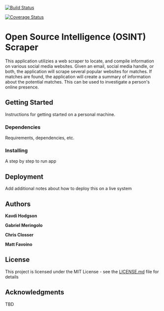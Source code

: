 [![Build Status](https://travis-ci.org/famavott/osint-scraper.svg?branch=master)](https://travis-ci.org/famavott/osint-scraper)

[![Coverage Status](https://coveralls.io/repos/github/famavott/osint-scraper/badge.svg?branch=master)](https://coveralls.io/github/famavott/osint-scraper?branch=master)

# Open Source Intelligence (OSINT) Scraper

This application utilizies a web scraper to locate, and compile information on various social media websites. Given an email, social media handle, or both, the application will scrape several popular websites for matches. If matches are found, the application will create a summary of information about the potential matches. This can be used to investigate a person's online presence.

## Getting Started

Instructions for getting started on a personal machine.

### Dependencies

Requirements, dependencies, etc.

### Installing

A step by step to run app

## Deployment

Add additional notes about how to deploy this on a live system

## Authors

**Kavdi Hodgson**

**Gabriel Meringolo**

**Chris Closser**

**Matt Favoino**

## License

This project is licensed under the MIT License - see the [LICENSE.md](LICENSE.md) file for details

## Acknowledgments

TBD

